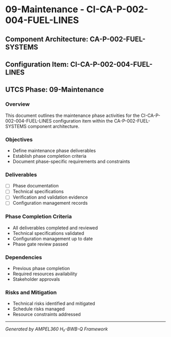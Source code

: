 # 09-Maintenance - CI-CA-P-002-004-FUEL-LINES

## Component Architecture: CA-P-002-FUEL-SYSTEMS
## Configuration Item: CI-CA-P-002-004-FUEL-LINES
## UTCS Phase: 09-Maintenance

### Overview
This document outlines the maintenance phase activities for the CI-CA-P-002-004-FUEL-LINES configuration item within the CA-P-002-FUEL-SYSTEMS component architecture.

### Objectives
- Define maintenance phase deliverables
- Establish phase completion criteria
- Document phase-specific requirements and constraints

### Deliverables
- [ ] Phase documentation
- [ ] Technical specifications
- [ ] Verification and validation evidence
- [ ] Configuration management records

### Phase Completion Criteria
- All deliverables completed and reviewed
- Technical specifications validated
- Configuration management up to date
- Phase gate review passed

### Dependencies
- Previous phase completion
- Required resources availability
- Stakeholder approvals

### Risks and Mitigation
- Technical risks identified and mitigated
- Schedule risks managed
- Resource constraints addressed

---
*Generated by AMPEL360 H₂-BWB-Q Framework*
